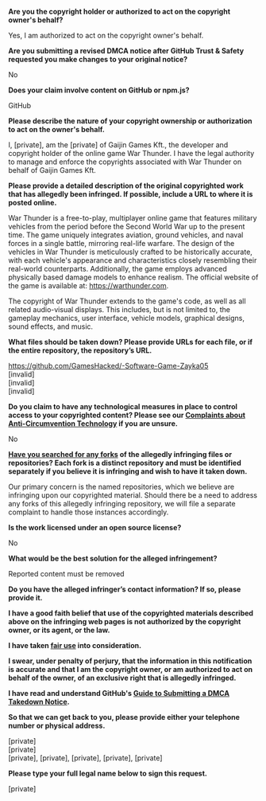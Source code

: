 **Are you the copyright holder or authorized to act on the copyright owner's behalf?**

Yes, I am authorized to act on the copyright owner's behalf.

**Are you submitting a revised DMCA notice after GitHub Trust & Safety requested you make changes to your original notice?**

No

**Does your claim involve content on GitHub or npm.js?**

GitHub

**Please describe the nature of your copyright ownership or authorization to act on the owner's behalf.**

I, [private], am the [private] of Gaijin Games Kft., the developer and copyright holder of the online game War Thunder. I have the legal authority to manage and enforce the copyrights associated with War Thunder on behalf of Gaijin Games Kft.

**Please provide a detailed description of the original copyrighted work that has allegedly been infringed. If possible, include a URL to where it is posted online.**

War Thunder is a free-to-play, multiplayer online game that features military vehicles from the period before the Second World War up to the present time. The game uniquely integrates aviation, ground vehicles, and naval forces in a single battle, mirroring real-life warfare. The design of the vehicles in War Thunder is meticulously crafted to be historically accurate, with each vehicle's appearance and characteristics closely resembling their real-world counterparts. Additionally, the game employs advanced physically based damage models to enhance realism. The official website of the game is available at: https://warthunder.com.

The copyright of War Thunder extends to the game's code, as well as all related audio-visual displays. This includes, but is not limited to, the gameplay mechanics, user interface, vehicle models, graphical designs, sound effects, and music.

**What files should be taken down? Please provide URLs for each file, or if the entire repository, the repository’s URL.**

https://github.com/GamesHacked/-Software-Game-Zayka05  
[invalid]  
[invalid]   
[invalid]   

**Do you claim to have any technological measures in place to control access to your copyrighted content? Please see our <a href="https://docs.github.com/articles/guide-to-submitting-a-dmca-takedown-notice#complaints-about-anti-circumvention-technology">Complaints about Anti-Circumvention Technology</a> if you are unsure.**

No

**<a href="https://docs.github.com/articles/dmca-takedown-policy#b-what-about-forks-or-whats-a-fork">Have you searched for any forks</a> of the allegedly infringing files or repositories? Each fork is a distinct repository and must be identified separately if you believe it is infringing and wish to have it taken down.**

Our primary concern is the named repositories, which we believe are infringing upon our copyrighted material. Should there be a need to address any forks of this allegedly infringing repository, we will file a separate complaint to handle those instances accordingly.

**Is the work licensed under an open source license?**

No

**What would be the best solution for the alleged infringement?**

Reported content must be removed

**Do you have the alleged infringer’s contact information? If so, please provide it.**

**I have a good faith belief that use of the copyrighted materials described above on the infringing web pages is not authorized by the copyright owner, or its agent, or the law.**

**I have taken <a href="https://www.lumendatabase.org/topics/22">fair use</a> into consideration.**

**I swear, under penalty of perjury, that the information in this notification is accurate and that I am the copyright owner, or am authorized to act on behalf of the owner, of an exclusive right that is allegedly infringed.**

**I have read and understand GitHub's <a href="https://docs.github.com/articles/guide-to-submitting-a-dmca-takedown-notice/">Guide to Submitting a DMCA Takedown Notice</a>.**

**So that we can get back to you, please provide either your telephone number or physical address.**

[private]  
[private]  
[private], [private], [private], [private], [private]

**Please type your full legal name below to sign this request.**

[private]  
